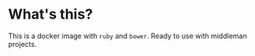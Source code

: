 # What's this?

This is a docker image with `ruby` and `bower`. Ready to use with middleman projects.
